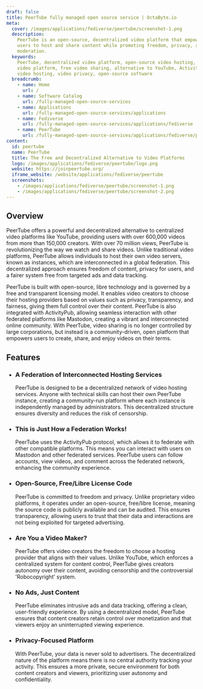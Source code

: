 ```yaml
---
draft: false
title: PeerTube fully managed open source service | OctaByte.io
meta:
  cover: /images/applications/fediverse/peertube/screenshot-1.png
  description:
    PeerTube is an open-source, decentralized video platform that empowers
    users to host and share content while promoting freedom, privacy, and community-based
    moderation.
  keywords:
    PeerTube, decentralized video platform, open-source video hosting, federated
    video platform, free video sharing, alternative to YouTube, ActivityPub, community-driven
    video hosting, video privacy, open-source software
  breadcrumb:
    - name: Home
      url: /
    - name: Software Catalog
      url: /fully-managed-open-source-services
    - name: Applications
      url: /fully-managed-open-source-services/applications
    - name: Fediverse
      url: /fully-managed-open-source-services/applications/fediverse
    - name: PeerTube
      url: /fully-managed-open-source-services/applications/fediverse/peertube
content:
  id: peertube
  name: PeerTube
  title: The Free and Decentralized Alternative to Video Platforms
  logo: /images/applications/fediverse/peertube/logo.png
  website: https://joinpeertube.org/
  iframe_website: /website/applications/fediverse/peertube
  screenshots:
    - /images/applications/fediverse/peertube/screenshot-1.png
    - /images/applications/fediverse/peertube/screenshot-2.png
---
```


## Overview

PeerTube offers a powerful and decentralized alternative to centralized video platforms like YouTube, providing users with over 600,000 videos from more than 150,000 creators. With over 70 million views, PeerTube is revolutionizing the way we watch and share videos. Unlike traditional video platforms, PeerTube allows individuals to host their own video servers, known as instances, which are interconnected in a global federation. This decentralized approach ensures freedom of content, privacy for users, and a fairer system free from targeted ads and data tracking.

PeerTube is built with open-source, libre technology and is governed by a free and transparent licensing model. It enables video creators to choose their hosting providers based on values such as privacy, transparency, and fairness, giving them full control over their content. PeerTube is also integrated with ActivityPub, allowing seamless interaction with other federated platforms like Mastodon, creating a vibrant and interconnected online community. With PeerTube, video sharing is no longer controlled by large corporations, but instead is a community-driven, open platform that empowers users to create, share, and enjoy videos on their terms.

## Features

- ### A Federation of Interconnected Hosting Services

  PeerTube is designed to be a decentralized network of video hosting services. Anyone with technical skills can host their own PeerTube instance, creating a community-run platform where each instance is independently managed by administrators. This decentralized structure ensures diversity and reduces the risk of censorship.

- ### This is Just How a Federation Works!

  PeerTube uses the ActivityPub protocol, which allows it to federate with other compatible platforms. This means you can interact with users on Mastodon and other federated services. PeerTube users can follow accounts, view videos, and comment across the federated network, enhancing the community experience.

- ### Open-Source, Free/Libre License Code

  PeerTube is committed to freedom and privacy. Unlike proprietary video platforms, it operates under an open-source, free/libre license, meaning the source code is publicly available and can be audited. This ensures transparency, allowing users to trust that their data and interactions are not being exploited for targeted advertising.

- ### Are You a Video Maker?

  PeerTube offers video creators the freedom to choose a hosting provider that aligns with their values. Unlike YouTube, which enforces a centralized system for content control, PeerTube gives creators autonomy over their content, avoiding censorship and the controversial 'Robocopyright' system.

- ### No Ads, Just Content

  PeerTube eliminates intrusive ads and data tracking, offering a clean, user-friendly experience. By using a decentralized model, PeerTube ensures that content creators retain control over monetization and that viewers enjoy an uninterrupted viewing experience.

- ### Privacy-Focused Platform

  With PeerTube, your data is never sold to advertisers. The decentralized nature of the platform means there is no central authority tracking your activity. This ensures a more private, secure environment for both content creators and viewers, prioritizing user autonomy and confidentiality.
